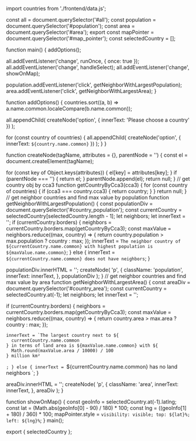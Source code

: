 import countries from './frontend/data.js';

const all = document.querySelector('#all');
const population = document.querySelector('#population');
const area = document.querySelector('#area');
export const mapPointer = document.querySelector('#map_pointer');
const selectedCountry = [];

function main() {
  addOptions();

  all.addEventListener('change', runOnce, { once: true });
  all.addEventListener('change', handleSelect);
  all.addEventListener('change', showOnMap);

  population.addEventListener('click', getNeighborWithLargestPopulation);
  area.addEventListener('click', getNeighborWithLargestArea);
}

function addOptions() {
  countries.sort((a, b) => a.name.common.localeCompare(b.name.common));

  all.appendChild(
    createNode('option', { innerText: 'Please choose a country' })
  );

  for (const country of countries) {
    all.appendChild(
      createNode('option', { innerText: `${country.name.common}` })
    );
  }
}

function createNode(tagName, attributes = {}, parentNode = '') {
  const el = document.createElement(tagName);

  for (const key of Object.keys(attributes)) {
    el[key] = attributes[key];
  }
  if (parentNode === '') {
    return el;
  }
  parentNode.append(el);
  return null;
}
// get country obj by cca3
function getCountryByCca3(cca3) {
  for (const country of countries) {
    if (cca3 === country.cca3) {
      return country;
    }
  }
  return null;
}
// get neighbor countries and find max value by population
function getNeighborWithLargestPopulation() {
  const populationDiv = document.querySelector('#country_population');
  const currentCountry = selectedCountry[selectedCountry.length - 1];
  let neighbors;
  let innerText = '';
  if (currentCountry.borders) {
    neighbors = currentCountry.borders.map(getCountryByCca3);
    const maxValue = neighbors.reduce((max, country) => {
      return country.population > max.population ? country : max;
    });
    innerText = `The neighbor country of ${currentCountry.name.common} with highest population is ${maxValue.name.common}`;
  } else {
    innerText = `${currentCountry.name.common} does not have neighbors`;
  }

  populationDiv.innerHTML = '';
  createNode(
    'p',
    {
      className: 'population',
      innerText: innerText,
    },
    populationDiv
  );
}
// get neighbor countries and find max value by area
function getNeighborWithLargestArea() {
  const areaDiv = document.querySelector('#country_area');
  const currentCountry = selectedCountry.at(-1);
  let neighbors;
  let innerText = '';

  if (currentCountry.borders) {
    neighbors = currentCountry.borders.map(getCountryByCca3);
    const maxValue = neighbors.reduce((max, country) => {
      return country.area > max.area ? country : max;
    });

    innerText = `The largest country next to ${
      currentCountry.name.common
    } in terms of land area is ${maxValue.name.common} with ${
      Math.round(maxValue.area / 10000) / 100
    } million km²
  `;
  } else {
    innerText = `${currentCountry.name.common} has no land neighbors
  `;
  }

  areaDiv.innerHTML = '';
  createNode(
    'p',
    {
      className: 'area',
      innerText: innerText,
    },
    areaDiv
  );
}

function showOnMap() {
  const geoInfo = selectedCountry.at(-1).latlng;
  const lat = (Math.abs(geoInfo[0] - 90) / 180) * 100;
  const lng = ((geoInfo[1] + 180) / 360) * 100;
  mapPointer.style = `visibility: visible; top: ${lat}%; left: ${lng}%`;
}
main();

export { selectedCountry };
